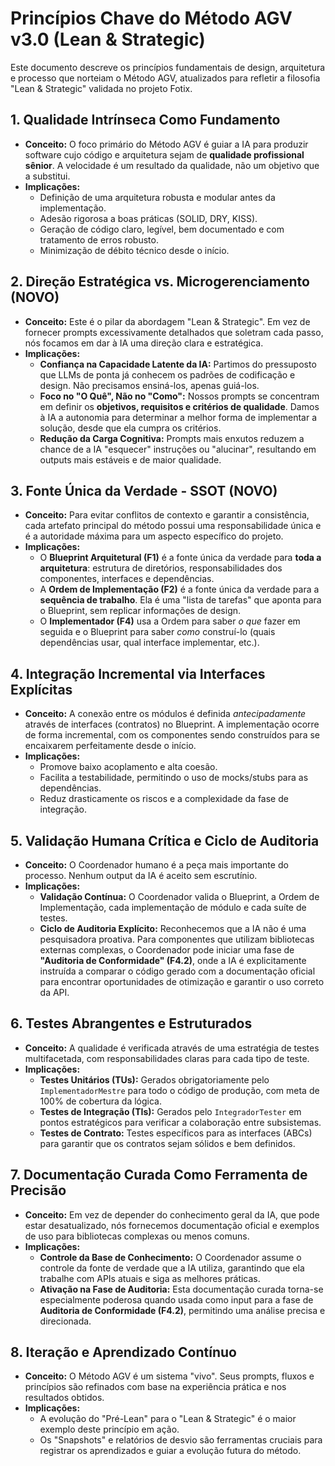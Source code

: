 # Princípios Chave do Método AGV v3.0 (Lean & Strategic)

Este documento descreve os princípios fundamentais de design, arquitetura e processo que norteiam o Método AGV, atualizados para refletir a filosofia "Lean & Strategic" validada no projeto Fotix.

## 1. Qualidade Intrínseca Como Fundamento

*   **Conceito:** O foco primário do Método AGV é guiar a IA para produzir software cujo código e arquitetura sejam de **qualidade profissional sênior**. A velocidade é um resultado da qualidade, não um objetivo que a substitui.
*   **Implicações:**
    *   Definição de uma arquitetura robusta e modular antes da implementação.
    *   Adesão rigorosa a boas práticas (SOLID, DRY, KISS).
    *   Geração de código claro, legível, bem documentado e com tratamento de erros robusto.
    *   Minimização de débito técnico desde o início.

## 2. Direção Estratégica vs. Microgerenciamento (NOVO)

*   **Conceito:** Este é o pilar da abordagem "Lean & Strategic". Em vez de fornecer prompts excessivamente detalhados que soletram cada passo, nós focamos em dar à IA uma direção clara e estratégica.
*   **Implicações:**
    *   **Confiança na Capacidade Latente da IA:** Partimos do pressuposto que LLMs de ponta já conhecem os padrões de codificação e design. Não precisamos ensiná-los, apenas guiá-los.
    *   **Foco no "O Quê", Não no "Como":** Nossos prompts se concentram em definir os **objetivos, requisitos e critérios de qualidade**. Damos à IA a autonomia para determinar a melhor forma de implementar a solução, desde que ela cumpra os critérios.
    *   **Redução da Carga Cognitiva:** Prompts mais enxutos reduzem a chance de a IA "esquecer" instruções ou "alucinar", resultando em outputs mais estáveis e de maior qualidade.

## 3. Fonte Única da Verdade - SSOT (NOVO)

*   **Conceito:** Para evitar conflitos de contexto e garantir a consistência, cada artefato principal do método possui uma responsabilidade única e é a autoridade máxima para um aspecto específico do projeto.
*   **Implicações:**
    *   O **Blueprint Arquitetural (F1)** é a fonte única da verdade para **toda a arquitetura**: estrutura de diretórios, responsabilidades dos componentes, interfaces e dependências.
    *   A **Ordem de Implementação (F2)** é a fonte única da verdade para a **sequência de trabalho**. Ela é uma "lista de tarefas" que aponta para o Blueprint, sem replicar informações de design.
    *   O **Implementador (F4)** usa a Ordem para saber *o que* fazer em seguida e o Blueprint para saber *como* construí-lo (quais dependências usar, qual interface implementar, etc.).

## 4. Integração Incremental via Interfaces Explícitas

*   **Conceito:** A conexão entre os módulos é definida *antecipadamente* através de interfaces (contratos) no Blueprint. A implementação ocorre de forma incremental, com os componentes sendo construídos para se encaixarem perfeitamente desde o início.
*   **Implicações:**
    *   Promove baixo acoplamento e alta coesão.
    *   Facilita a testabilidade, permitindo o uso de mocks/stubs para as dependências.
    *   Reduz drasticamente os riscos e a complexidade da fase de integração.

## 5. Validação Humana Crítica e Ciclo de Auditoria

*   **Conceito:** O Coordenador humano é a peça mais importante do processo. Nenhum output da IA é aceito sem escrutínio.
*   **Implicações:**
    *   **Validação Contínua:** O Coordenador valida o Blueprint, a Ordem de Implementação, cada implementação de módulo e cada suíte de testes.
    *   **Ciclo de Auditoria Explícito:** Reconhecemos que a IA não é uma pesquisadora proativa. Para componentes que utilizam bibliotecas externas complexas, o Coordenador pode iniciar uma fase de **"Auditoria de Conformidade" (F4.2)**, onde a IA é explicitamente instruída a comparar o código gerado com a documentação oficial para encontrar oportunidades de otimização e garantir o uso correto da API.

## 6. Testes Abrangentes e Estruturados

*   **Conceito:** A qualidade é verificada através de uma estratégia de testes multifacetada, com responsabilidades claras para cada tipo de teste.
*   **Implicações:**
    *   **Testes Unitários (TUs):** Gerados obrigatoriamente pelo `ImplementadorMestre` para todo o código de produção, com meta de 100% de cobertura da lógica.
    *   **Testes de Integração (TIs):** Gerados pelo `IntegradorTester` em pontos estratégicos para verificar a colaboração entre subsistemas.
    *   **Testes de Contrato:** Testes específicos para as interfaces (ABCs) para garantir que os contratos sejam sólidos e bem definidos.

## 7. Documentação Curada Como Ferramenta de Precisão

*   **Conceito:** Em vez de depender do conhecimento geral da IA, que pode estar desatualizado, nós fornecemos documentação oficial e exemplos de uso para bibliotecas complexas ou menos comuns.
*   **Implicações:**
    *   **Controle da Base de Conhecimento:** O Coordenador assume o controle da fonte de verdade que a IA utiliza, garantindo que ela trabalhe com APIs atuais e siga as melhores práticas.
    *   **Ativação na Fase de Auditoria:** Esta documentação curada torna-se especialmente poderosa quando usada como input para a fase de **Auditoria de Conformidade (F4.2)**, permitindo uma análise precisa e direcionada.

## 8. Iteração e Aprendizado Contínuo

*   **Conceito:** O Método AGV é um sistema "vivo". Seus prompts, fluxos e princípios são refinados com base na experiência prática e nos resultados obtidos.
*   **Implicações:**
    *   A evolução do "Pré-Lean" para o "Lean & Strategic" é o maior exemplo deste princípio em ação.
    *   Os "Snapshots" e relatórios de desvio são ferramentas cruciais para registrar os aprendizados e guiar a evolução futura do método.
```